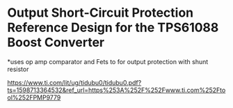 # Output Short-Circuit Protection Reference Design for the TPS61088 Boost Converter

*uses op amp comparator and Fets  to for output protection with shunt resistor

https://www.ti.com/lit/ug/tidubu0/tidubu0.pdf?ts=1598713364532&ref_url=https%253A%252F%252Fwww.ti.com%252Ftool%252FPMP9779
